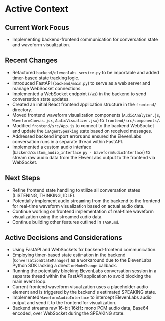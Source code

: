 # Active Context

## Current Work Focus
- Implementing backend-frontend communication for conversation state and waveform visualization.

## Recent Changes
- Refactored `backend/elevenlabs_service.py` to be importable and added timer-based state tracking logic.
- Introduced FastAPI (`backend/main.py`) to serve as a web server and manage WebSocket connections.
- Implemented a WebSocket endpoint (`/ws`) in the backend to send conversation state updates.
- Created an initial React frontend application structure in the `frontend/` directory.
- Moved frontend waveform visualization components (`AudioAnalyzer.js`, `WaveformCanvas.jsx`, `AudioVisualizer.jsx`) to `frontend/src/components/`.
- Modified `frontend/src/App.js` to connect to the backend WebSocket and update the `isAgentSpeaking` state based on received messages.
- Addressed backend import errors and ensured the ElevenLabs conversation runs in a separate thread within FastAPI.
- Implemented a custom audio interface (`backend/custom_audio_interface.py - WaveformAudioInterface`) to stream raw audio data from the ElevenLabs output to the frontend via WebSocket.

## Next Steps
- Refine frontend state handling to utilize all conversation states (LISTENING, THINKING, IDLE).
- Potentially implement audio streaming from the backend to the frontend for real-time waveform visualization based on actual audio data.
- Continue working on frontend implementation of real-time waveform visualization using the streamed audio data.
- Continue building other features outlined in `TASK.md`.

## Active Decisions and Considerations
- Using FastAPI and WebSockets for backend-frontend communication.
- Employing timer-based state estimation in the backend (`ConversationStateManager`) as a workaround due to the ElevenLabs Python SDK lacking a direct `onModeChange` callback.
- Running the potentially blocking ElevenLabs conversation session in a separate thread within the FastAPI application to avoid blocking the main event loop.
- Current frontend waveform visualization uses a placeholder audio element and is triggered by the backend's estimated SPEAKING state.
- Implemented `WaveformAudioInterface` to intercept ElevenLabs audio output and send it to the frontend for visualization.
- Backend streams raw 16-bit 16kHz mono PCM audio data, Base64 encoded, over WebSocket during the SPEAKING state. 